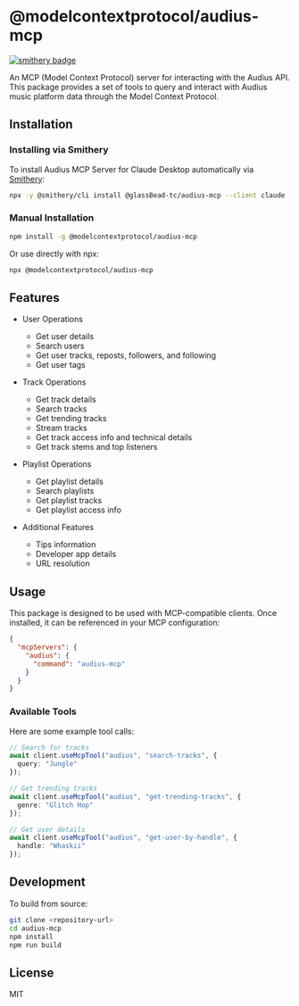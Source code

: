 # @modelcontextprotocol/audius-mcp
[![smithery badge](https://smithery.ai/badge/@glassBead-tc/audius-mcp)](https://smithery.ai/server/@glassBead-tc/audius-mcp)

An MCP (Model Context Protocol) server for interacting with the Audius API. This package provides a set of tools to query and interact with Audius music platform data through the Model Context Protocol.

## Installation

### Installing via Smithery

To install Audius MCP Server for Claude Desktop automatically via [Smithery](https://smithery.ai/server/@glassBead-tc/audius-mcp):

```bash
npx -y @smithery/cli install @glassBead-tc/audius-mcp --client claude
```

### Manual Installation
```bash
npm install -g @modelcontextprotocol/audius-mcp
```

Or use directly with npx:

```bash
npx @modelcontextprotocol/audius-mcp
```

## Features

- User Operations
  - Get user details
  - Search users
  - Get user tracks, reposts, followers, and following
  - Get user tags

- Track Operations
  - Get track details
  - Search tracks
  - Get trending tracks
  - Stream tracks
  - Get track access info and technical details
  - Get track stems and top listeners

- Playlist Operations
  - Get playlist details
  - Search playlists
  - Get playlist tracks
  - Get playlist access info

- Additional Features
  - Tips information
  - Developer app details
  - URL resolution

## Usage

This package is designed to be used with MCP-compatible clients. Once installed, it can be referenced in your MCP configuration:

```json
{
  "mcpServers": {
    "audius": {
      "command": "audius-mcp"
    }
  }
}
```

### Available Tools

Here are some example tool calls:

```typescript
// Search for tracks
await client.useMcpTool("audius", "search-tracks", {
  query: "Jungle"
});

// Get trending tracks
await client.useMcpTool("audius", "get-trending-tracks", {
  genre: "Glitch Hop"
});

// Get user details
await client.useMcpTool("audius", "get-user-by-handle", {
  handle: "Whaskii"
});
```

## Development

To build from source:

```bash
git clone <repository-url>
cd audius-mcp
npm install
npm run build
```

## License

MIT
